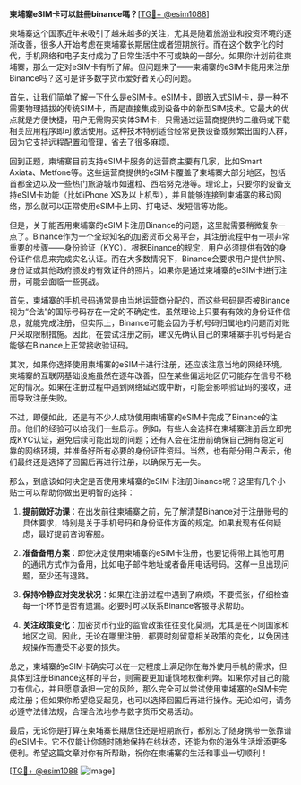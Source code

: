 **柬埔寨eSIM卡可以註冊binance嗎？**[[TG💪+ @esim1088](https://t.me/s/esim1088)]

柬埔寨这个国家近年来吸引了越来越多的关注，尤其是随着旅游业和投资环境的逐渐改善，很多人开始考虑在柬埔寨长期居住或者短期旅行。而在这个数字化的时代，手机网络和电子支付成为了日常生活中不可或缺的一部分。如果你计划前往柬埔寨，那么一定对eSIM卡有所了解。但问题来了——柬埔寨的eSIM卡能用来注册Binance吗？这可是许多数字货币爱好者关心的问题。

首先，让我们简单了解一下什么是eSIM卡。eSIM卡，即嵌入式SIM卡，是一种不需要物理插拔的传统SIM卡，而是直接集成到设备中的新型SIM技术。它最大的优点就是方便快捷，用户无需购买实体SIM卡，只需通过运营商提供的二维码或下载相关应用程序即可激活使用。这种技术特别适合经常更换设备或频繁出国的人群，因为它支持远程配置和管理，省去了很多麻烦。

回到正题，柬埔寨目前支持eSIM卡服务的运营商主要有几家，比如Smart Axiata、Metfone等。这些运营商提供的eSIM卡覆盖了柬埔寨大部分地区，包括首都金边以及一些热门旅游城市如暹粒、西哈努克港等。理论上，只要你的设备支持eSIM卡功能（比如iPhone XS及以上机型），并且能够连接到柬埔寨的移动网络，那么就可以正常使用eSIM卡上网、打电话、发短信等功能。

但是，关于能否用柬埔寨的eSIM卡注册Binance的问题，这里就需要稍微复杂一点了。Binance作为一个全球知名的加密货币交易平台，其注册流程中有一项非常重要的步骤——身份验证（KYC）。根据Binance的规定，用户必须提供有效的身份证件信息来完成实名认证。而在大多数情况下，Binance会要求用户提供护照、身份证或其他政府颁发的有效证件的照片。如果你是通过柬埔寨的eSIM卡进行注册，可能会面临一些挑战。

首先，柬埔寨的手机号码通常是由当地运营商分配的，而这些号码是否被Binance视为“合法”的国际号码存在一定的不确定性。虽然理论上只要有有效的身份证件信息，就能完成注册，但实际上，Binance可能会因为手机号码归属地的问题而对账户采取限制措施。因此，在尝试注册之前，建议先确认自己的柬埔寨手机号码是否能够在Binance上正常接收验证码。

其次，如果你选择使用柬埔寨的eSIM卡进行注册，还应该注意当地的网络环境。柬埔寨的互联网基础设施虽然在逐年改善，但在某些偏远地区仍可能存在信号不稳定的情况。如果在注册过程中遇到网络延迟或中断，可能会影响验证码的接收，进而导致注册失败。

不过，即便如此，还是有不少人成功使用柬埔寨的eSIM卡完成了Binance的注册。他们的经验可以给我们一些启示。例如，有些人会选择在柬埔寨注册后立即完成KYC认证，避免后续可能出现的问题；还有人会在注册前确保自己拥有稳定可靠的网络环境，并准备好所有必要的身份证件资料。当然，也有部分用户表示，他们最终还是选择了回国后再进行注册，以确保万无一失。

那么，到底该如何决定是否使用柬埔寨的eSIM卡注册Binance呢？这里有几个小贴士可以帮助你做出更明智的选择：

1. **提前做好功课**：在出发前往柬埔寨之前，先了解清楚Binance对于注册账号的具体要求，特别是关于手机号码和身份证件方面的规定。如果发现有任何疑虑，最好提前咨询客服。

2. **准备备用方案**：即使决定使用柬埔寨的eSIM卡注册，也要记得带上其他可用的通讯方式作为备用，比如电子邮件地址或者备用电话号码。这样一旦出现问题，至少还有退路。

3. **保持冷静应对突发状况**：如果在注册过程中遇到了麻烦，不要慌张，仔细检查每一个环节是否有遗漏。必要时可以联系Binance客服寻求帮助。

4. **关注政策变化**：加密货币行业的监管政策往往变化莫测，尤其是在不同国家和地区之间。因此，无论在哪里注册，都要时刻留意相关政策的变化，以免因违规操作而遭受不必要的损失。

总之，柬埔寨的eSIM卡确实可以在一定程度上满足你在海外使用手机的需求，但具体到注册Binance这样的平台，则需要更加谨慎地权衡利弊。如果你对自己的能力有信心，并且愿意承担一定的风险，那么完全可以尝试使用柬埔寨的eSIM卡完成注册；但如果你希望稳妥起见，也可以选择回国后再进行操作。无论如何，请务必遵守法律法规，合理合法地参与数字货币交易活动。

最后，无论你是打算在柬埔寨长期居住还是短期旅行，都别忘了随身携带一张靠谱的eSIM卡。它不仅能让你随时随地保持在线状态，还能为你的海外生活增添更多便利。希望这篇文章对你有所帮助，祝你在柬埔寨的生活和事业一切顺利！

[[TG💪+ @esim1088](https://t.me/s/esim1088) ![Image](https://i.postimg.cc/4NQfJmqS/Snipaste-2025-05-13-00-14-12.png)]